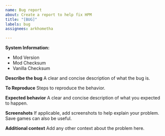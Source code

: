 ```yaml
---
name: Bug report
about: Create a report to help fix HPM
title: "[BUG]"
labels: bug
assignees: arkhometha

---
```


**System Information:**
 - Mod Version
 - Mod Checksum
 - Vanilla Checksum

**Describe the bug**
A clear and concise description of what the bug is.

**To Reproduce**
Steps to reproduce the behavior.

**Expected behavior**
A clear and concise description of what you expected to happen.

**Screenshots**
If applicable, add screenshots to help explain your problem. Save games can also be useful.

**Additional context**
Add any other context about the problem here.
